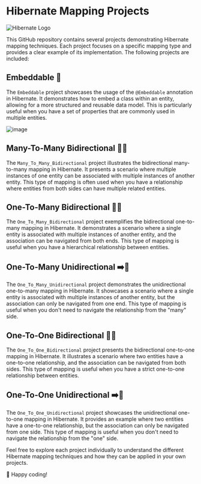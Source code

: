 # Hibernate Mapping Projects

![Hibernate Logo](https://github.com/Shubh2-0/Hibernate-Mapping/assets/112773220/9c21bf7f-390d-4923-b82e-2983eaaeb708)

This GitHub repository contains several projects demonstrating Hibernate mapping techniques. Each project focuses on a specific mapping type and provides a clear example of its implementation. The following projects are included:

## Embeddable 💼

The `Embeddable` project showcases the usage of the `@Embeddable` annotation in Hibernate. It demonstrates how to embed a class within an entity, allowing for a more structured and reusable data model. This is particularly useful when you have a set of properties that are commonly used in multiple entities.

![image](https://github.com/Shubh2-0/Hibernate-Mapping/assets/112773220/0f325f7c-3fdf-48be-8669-0c24f36abb5f)

## Many-To-Many Bidirectional 🔄🔄

The `Many_To_Many_Bidirectional` project illustrates the bidirectional many-to-many mapping in Hibernate. It presents a scenario where multiple instances of one entity can be associated with multiple instances of another entity. This type of mapping is often used when you have a relationship where entities from both sides can have multiple related entities.




## One-To-Many Bidirectional 🔄👥

The `One_To_Many_Bidirectional` project exemplifies the bidirectional one-to-many mapping in Hibernate. It demonstrates a scenario where a single entity is associated with multiple instances of another entity, and the association can be navigated from both ends. This type of mapping is useful when you have a hierarchical relationship between entities.



## One-To-Many Unidirectional ➡️👥

The `One_To_Many_Unidirectional` project demonstrates the unidirectional one-to-many mapping in Hibernate. It showcases a scenario where a single entity is associated with multiple instances of another entity, but the association can only be navigated from one end. This type of mapping is useful when you don't need to navigate the relationship from the "many" side.



## One-To-One Bidirectional 🔄🤝

The `One_To_One_Bidirectional` project presents the bidirectional one-to-one mapping in Hibernate. It illustrates a scenario where two entities have a one-to-one relationship, and the association can be navigated from both sides. This type of mapping is useful when you have a strict one-to-one relationship between entities.



## One-To-One Unidirectional ➡️🤝

The `One_To_One_Unidirectional` project showcases the unidirectional one-to-one mapping in Hibernate. It provides an example where two entities have a one-to-one relationship, but the association can only be navigated from one side. This type of mapping is useful when you don't need to navigate the relationship from the "one" side.



Feel free to explore each project individually to understand the different Hibernate mapping techniques and how they can be applied in your own projects.

🚀 Happy coding!
